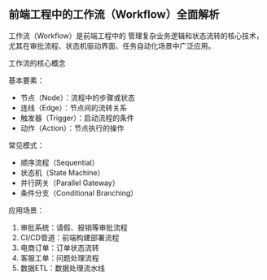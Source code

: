 ## 前端工程中的工作流（Workflow）全面解析

工作流（Workflow）是前端工程中的 管理复杂业务逻辑和状态流转的核心技术，尤其在审批流程、状态机驱动界面、任务自动化场景中广泛应用。

工作流的核心概念

基本要素：
- 节点（Node）：流程中的步骤或状态
- 连线（Edge）：节点间的流转关系
- 触发器（Trigger）：启动流程的条件
- 动作（Action）：节点执行的操作

常见模式：
- 顺序流程（Sequential）
- 状态机（State Machine）
- 并行网关（Parallel Gateway）
- 条件分支（Conditional Branching）

应用场景：
1. 审批系统：请假、报销等审批流程
2. CI/CD管道：前端构建部署流程
3. 电商订单：订单状态流转
4. 客服工单：问题处理流程
5. 数据ETL：数据处理流水线
